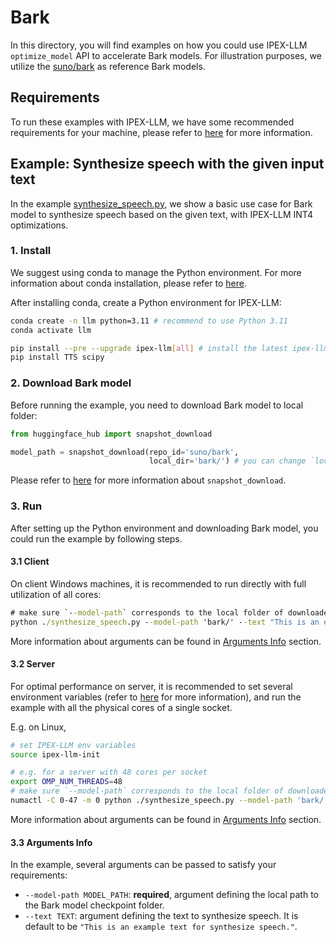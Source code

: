 # Bark
In this directory, you will find examples on how you could use IPEX-LLM `optimize_model` API to accelerate Bark models. For illustration purposes, we utilize the [suno/bark](https://huggingface.co/suno/bark) as reference Bark models.

## Requirements
To run these examples with IPEX-LLM, we have some recommended requirements for your machine, please refer to [here](../README.md#recommended-requirements) for more information.

## Example: Synthesize speech with the given input text
In the example [synthesize_speech.py](./synthesize_speech.py), we show a basic use case for Bark model to synthesize speech based on the given text, with IPEX-LLM INT4 optimizations.
### 1. Install
We suggest using conda to manage the Python environment. For more information about conda installation, please refer to [here](https://docs.conda.io/en/latest/miniconda.html#).

After installing conda, create a Python environment for IPEX-LLM:
```bash
conda create -n llm python=3.11 # recommend to use Python 3.11
conda activate llm

pip install --pre --upgrade ipex-llm[all] # install the latest ipex-llm nightly build with 'all' option
pip install TTS scipy
```

### 2. Download Bark model
Before running the example, you need to download Bark model to local folder:
```python
from huggingface_hub import snapshot_download

model_path = snapshot_download(repo_id='suno/bark',
                               local_dir='bark/') # you can change `local_dir` parameter to specify any local folder
```

Please refer to [here](https://huggingface.co/docs/huggingface_hub/guides/download#download-files-to-local-folder) for more information about `snapshot_download`.

### 3. Run
After setting up the Python environment and downloading Bark model, you could run the example by following steps.

#### 3.1 Client
On client Windows machines, it is recommended to run directly with full utilization of all cores:
```cmd
# make sure `--model-path` corresponds to the local folder of downloaded model
python ./synthesize_speech.py --model-path 'bark/' --text "This is an example text for synthesize speech."
```
More information about arguments can be found in [Arguments Info](#33-arguments-info) section.

#### 3.2 Server
For optimal performance on server, it is recommended to set several environment variables (refer to [here](../README.md#best-known-configuration-on-linux) for more information), and run the example with all the physical cores of a single socket.

E.g. on Linux,
```bash
# set IPEX-LLM env variables
source ipex-llm-init

# e.g. for a server with 48 cores per socket
export OMP_NUM_THREADS=48
# make sure `--model-path` corresponds to the local folder of downloaded model
numactl -C 0-47 -m 0 python ./synthesize_speech.py --model-path 'bark/' --text "This is an example text for synthesize speech."
```
More information about arguments can be found in [Arguments Info](#33-arguments-info) section.

#### 3.3 Arguments Info
In the example, several arguments can be passed to satisfy your requirements:

- `--model-path MODEL_PATH`: **required**, argument defining the local path to the Bark model checkpoint folder.
- `--text TEXT`: argument defining the text to synthesize speech. It is default to be `"This is an example text for synthesize speech."`.

